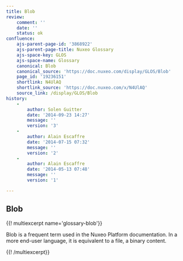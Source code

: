 ```yaml
---
title: Blob
review:
    comment: ''
    date: ''
    status: ok
confluence:
    ajs-parent-page-id: '3868922'
    ajs-parent-page-title: Nuxeo Glossary
    ajs-space-key: GLOS
    ajs-space-name: Glossary
    canonical: Blob
    canonical_source: 'https://doc.nuxeo.com/display/GLOS/Blob'
    page_id: '19236151'
    shortlink: N4UlAQ
    shortlink_source: 'https://doc.nuxeo.com/x/N4UlAQ'
    source_link: /display/GLOS/Blob
history:
    - 
        author: Solen Guitter
        date: '2014-09-23 14:27'
        message: ''
        version: '3'
    - 
        author: Alain Escaffre
        date: '2014-07-15 07:32'
        message: ''
        version: '2'
    - 
        author: Alain Escaffre
        date: '2014-05-13 07:48'
        message: ''
        version: '1'

---
```

## Blob

{{! multiexcerpt name='glossary-blob'}}

Blob is a frequent term used in the Nuxeo Platform documentation. In a more end-user language, it is equivalent to a file, a binary content.

{{! /multiexcerpt}}

&nbsp;

&nbsp;
